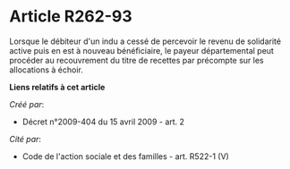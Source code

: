 # Article R262-93

Lorsque le débiteur d'un indu a cessé de percevoir le revenu de solidarité active puis en est à nouveau bénéficiaire, le
payeur départemental peut procéder au recouvrement du titre de recettes par précompte sur les allocations à échoir.

**Liens relatifs à cet article**

_Créé par_:

  - Décret n°2009-404 du 15 avril 2009 - art. 2

_Cité par_:

  - Code de l'action sociale et des familles - art. R522-1 (V)

